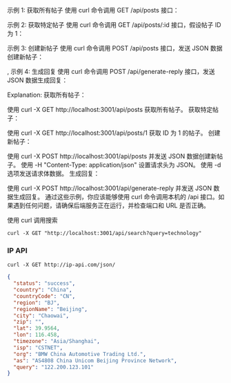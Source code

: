 示例 1: 获取所有帖子
使用 curl 命令调用 GET /api/posts 接口：

示例 2: 获取特定帖子
使用 curl 命令调用 GET /api/posts/:id 接口，假设帖子 ID 为 1：

示例 3: 创建新帖子
使用 curl 命令调用 POST /api/posts 接口，发送 JSON 数据创建新帖子：

,
示例 4: 生成回复
使用 curl 命令调用 POST /api/generate-reply 接口，发送 JSON 数据生成回复：

Explanation:
获取所有帖子：

使用 curl -X GET http://localhost:3001/api/posts 获取所有帖子。
获取特定帖子：

使用 curl -X GET http://localhost:3001/api/posts/1 获取 ID 为 1 的帖子。
创建新帖子：

使用 curl -X POST http://localhost:3001/api/posts 并发送 JSON 数据创建新帖子。
使用 -H "Content-Type: application/json" 设置请求头为 JSON。
使用 -d 选项发送请求体数据。
生成回复：

使用 curl -X POST http://localhost:3001/api/generate-reply 并发送 JSON 数据生成回复。
通过这些示例，你应该能够使用 curl 命令调用本机的 /api 接口。如果遇到任何问题，请确保后端服务正在运行，并检查端口和 URL 是否正确。

使用 curl 调用搜索

`curl -X GET "http://localhost:3001/api/search?query=technology"`

### IP API

`curl -X GET http://ip-api.com/json/`

```json
{
  "status": "success",
  "country": "China",
  "countryCode": "CN",
  "region": "BJ",
  "regionName": "Beijing",
  "city": "Chaowai",
  "zip": "",
  "lat": 39.9564,
  "lon": 116.458,
  "timezone": "Asia/Shanghai",
  "isp": "CSTNET",
  "org": "BMW China Automotive Trading Ltd.",
  "as": "AS4808 China Unicom Beijing Province Network",
  "query": "122.200.123.101"
}
```
